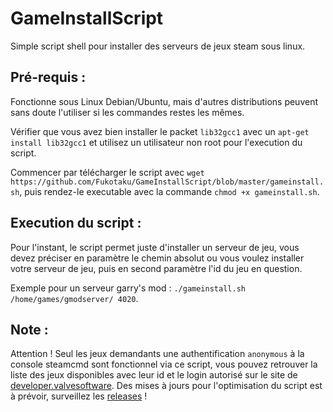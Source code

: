 # GameInstallScript
Simple script shell pour installer des serveurs de jeux steam sous linux.

## Pré-requis :
Fonctionne sous Linux Debian/Ubuntu, mais d'autres distributions peuvent sans doute l'utiliser si les commandes restes les mêmes.

Vérifier que vous avez bien installer le packet `lib32gcc1` avec un `apt-get install lib32gcc1` et utilisez un utilisateur non root pour l'execution du script.

Commencer par télécharger le script avec `wget https://github.com/Fukotaku/GameInstallScript/blob/master/gameinstall.sh`, puis rendez-le executable avec la commande `chmod +x gameinstall.sh`.

## Execution du script :
Pour l'instant, le script permet juste d'installer un serveur de jeu, vous devez préciser en paramètre le chemin absolut ou vous voulez installer votre serveur de jeu, puis en second paramètre l'id du jeu en question.

Exemple pour un serveur garry's mod : `./gameinstall.sh /home/games/gmodserver/ 4020`.

## Note :
Attention !
Seul les jeux demandants une authentification `anonymous` à la console steamcmd sont fonctionnel via ce script, vous pouvez retrouver la liste des jeux disponibles avec leur id et le login autorisé sur le site de [developer.valvesoftware](https://developer.valvesoftware.com/wiki/Dedicated_Servers_List).
Des mises à jours pour l'optimisation du script est à prévoir, surveillez les [releases](https://github.com/Fukotaku/GameInstallScript/releases) !
